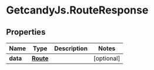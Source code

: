 # GetcandyJs.RouteResponse

## Properties

Name | Type | Description | Notes
------------ | ------------- | ------------- | -------------
**data** | [**Route**](Route.md) |  | [optional] 


